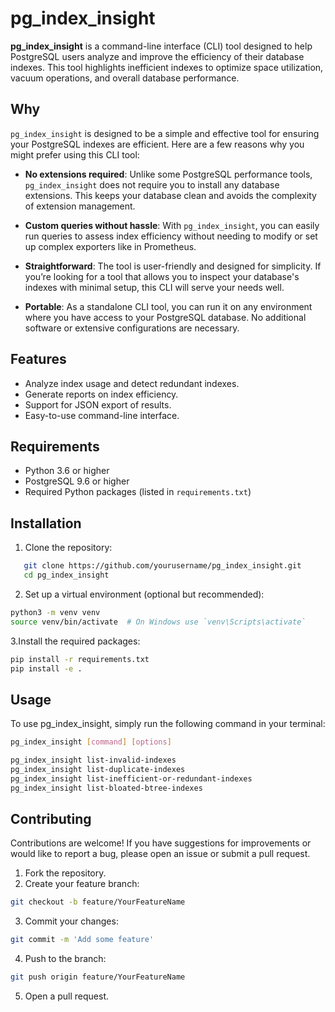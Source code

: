 # pg_index_insight

**pg_index_insight** is a command-line interface (CLI) tool designed to help PostgreSQL users analyze and improve the efficiency of their database indexes. This tool highlights inefficient indexes to optimize space utilization, vacuum operations, and overall database performance.

## Why 

`pg_index_insight` is designed to be a simple and effective tool for ensuring your PostgreSQL indexes are efficient. Here are a few reasons why you might prefer using this CLI tool:

- **No extensions required**: Unlike some PostgreSQL performance tools, `pg_index_insight` does not require you to install any database extensions. This keeps your database clean and avoids the complexity of extension management.
  
- **Custom queries without hassle**: With `pg_index_insight`, you can easily run queries to assess index efficiency without needing to modify or set up complex exporters like in Prometheus.

- **Straightforward**: The tool is user-friendly and designed for simplicity. If you’re looking for a tool that allows you to inspect your database's indexes with minimal setup, this CLI will serve your needs well.

- **Portable**: As a standalone CLI tool, you can run it on any environment where you have access to your PostgreSQL database. No additional software or extensive configurations are necessary.


## Features

- Analyze index usage and detect redundant indexes.
- Generate reports on index efficiency.
- Support for JSON export of results.
- Easy-to-use command-line interface.


## Requirements

- Python 3.6 or higher
- PostgreSQL 9.6 or higher
- Required Python packages (listed in `requirements.txt`)

## Installation

1. Clone the repository:

```bash
   git clone https://github.com/yourusername/pg_index_insight.git
   cd pg_index_insight
```

2. Set up a virtual environment (optional but recommended):

```bash
python3 -m venv venv
source venv/bin/activate  # On Windows use `venv\Scripts\activate`
```

3.Install the required packages:

```bash
pip install -r requirements.txt
pip install -e .

```
## Usage

To use pg_index_insight, simply run the following command in your terminal:

```bash
pg_index_insight [command] [options]
```

```bash
pg_index_insight list-invalid-indexes
pg_index_insight list-duplicate-indexes
pg_index_insight list-inefficient-or-redundant-indexes
pg_index_insight list-bloated-btree-indexes 
```

## Contributing
Contributions are welcome! If you have suggestions for improvements or would like to report a bug, please open an issue or submit a pull request.

1. Fork the repository.
2. Create your feature branch:
```bash
git checkout -b feature/YourFeatureName
```
3. Commit your changes:
```bash
git commit -m 'Add some feature'
```
4. Push to the branch:
```bash
git push origin feature/YourFeatureName
```
5. Open a pull request.





